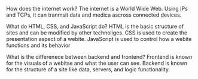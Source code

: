 How does the internet work?
    The internet is a World Wide Web. Using IPs and TCPs, it can tranmsit data and medica ascross connected devices. 

What do HTML, CSS, and JavaScript do?
    HTML is the basic structure of sites and can be modified by other technoliges.
    CSS is used to create the presentation aspect of a webite. 
    JavaScript is used to control how a webite functions and its behavior

What is the differenece between backend and frontend?
    Frontend is known for the visuals of a webitse and what the user can see. Backend is known for the structure of a site like data, servers, and logic functionality. 
